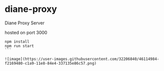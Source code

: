 # diane-proxy
Diane Proxy Server

hosted on port 3000

````
npm install
npm run start
```

![image](https://user-images.githubusercontent.com/32206840/46114984-f2169480-c1a9-11e8-84e4-337135e86c57.png)
